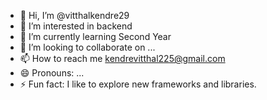 - 👋 Hi, I’m @vitthalkendre29
- 👀 I’m interested in backend
- 🌱 I’m currently learning Second Year
- 💞️ I’m looking to collaborate on ...
- 📫 How to reach me kendrevitthal225@gmail.com
- 😄 Pronouns: ...
- ⚡ Fun fact: I like to explore new frameworks and libraries.

<!---
vitthalkendre29/vitthalkendre29 is a ✨ special ✨ repository because its `README.md` (this file) appears on your GitHub profile.
You can click the Preview link to take a look at your changes.
--->
